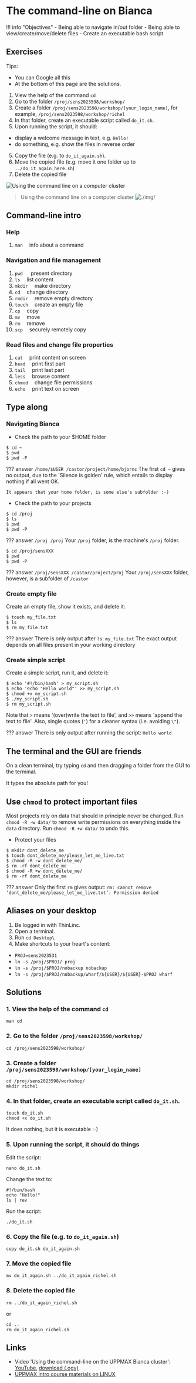 # The command-line on Bianca

!!! info "Objectives"
    - Being able to navigate in/out folder
    - Being able to view/create/move/delete files
    - Create an executable bash script

## Exercises

Tips: 

 * You can Google all this
 * At the bottom of this page are the solutions.

 1. View the help of the command `cd`
 2. Go to the folder `/proj/sens2023598/workshop/`
 3. Create a folder `/proj/sens2023598/workshop/[your_login_name]`,
    for example, `/proj/sens2023598/workshop/richel`
 3. In that folder, create an executable script called `do_it.sh`.
 4. Upon running the script, it should:
   * display a welcome message in text, e.g. `Hello!`
   * do something, e.g. show the files in reverse order
 5. Copy the file (e.g. to `do_it_again.sh`). 
 6. Move the copied file (e.g. move it one folder up to `../do_it_again_here.sh`)
 7. Delete the copied file

![Using the command line on a computer cluster](./img/610803_a_woman_using_the_command_line_on_a_computer_cluster.png)

> Using the command line on a computer cluster ![./img/](public_domain_88x31.png)

## Command-line intro

### Help

1. `man`  &emsp;info about a command
      
### Navigation and file management

1. `pwd`  &emsp; present directory
1. `ls`  &emsp;list content
1. `mkdir`  &emsp;make directory
1. `cd`  &emsp;change directory
1. `rmdir`  &emsp;remove empty directory
1. `touch` &emsp;create an empty file
1. `cp`  &emsp;copy
1. `mv`  &emsp;move
1. `rm`  &emsp;remove
1. `scp`  &emsp;securely remotely copy

### Read files and change file properties

1. `cat`  &emsp;print content on screen
1. `head`  &emsp;print first part
1. `tail`  &emsp;print last part
1. `less`  &emsp;browse content
1. `chmod`  &emsp;change file permissions
1. `echo`  &emsp;print text on screen

## Type along

### Navigating Bianca

- Check the path to your $HOME folder

```
$ cd ~
$ pwd
$ pwd -P
```

??? answer
    ```
    /home/$USER
    /castor/project/home/bjornc
    ```
    The first `cd ~` gives no output, due to the 'Silence is golden' rule,
    which entails to display nothing if all went OK.

    It appears that your home folder, is some else's subfolder :-)

- Check the path to your projects

```
$ cd /proj
$ ls
$ pwd
$ pwd -P
```

??? answer
    ```
    /proj
    /proj
    ```
    Your `/proj` folder, is the machine's `/proj` folder.

```
$ cd /proj/sensXXX
$ pwd
$ pwd -P
```
??? answer
    ```
    /proj/sensXXX
    /castor/project/proj
    ```
    Your `/proj/sensXXX` folder, however, is a subfolder of `/castor`

### Create empty file

Create an empty file, show it exists, and delete it:

```
$ touch my_file.txt
$ ls
$ rm my_file.txt
```

??? answer
    There is only output after `ls`:
    ```
    my_file.txt
    ```
    The exact output depends on all files present in your working directory

### Create simple script

Create a simple script, run it, and delete it:

```
$ echo '#!/bin/bash' > my_script.sh
$ echo 'echo "Hello world"' >> my_script.sh
$ chmod +x my_script.sh
$ ./my_script.sh
$ rm my_script.sh
```

Note that `>` means '(over)write the text to file',
and `>>` means 'append the text to file'. Also, single quotes (`'`)
for a cleaner syntax (i.e. avoiding `\"`).

??? answer
    There is only output after running the script:
    ```
    Hello world
    ```

## The terminal and the GUI are friends

On a clean terminal, try typing `cd` 
and then dragging a folder from the GUI to the terminal.

It types the absolute path for you!

## Use `chmod` to protect important files

Most projects rely on data that should in principle never be changed. 
Run `chmod -R -w data/` to remove write permissions 
on everything inside the `data` directory. 
Run `chmod -R +w data/` to undo this.

- Protect your files

```
$ mkdir dont_delete_me
$ touch dont_delete_me/please_let_me_live.txt
$ chmod -R -w dont_delete_me/
$ rm -rf dont_delete_me
$ chmod -R +w dont_delete_me/
$ rm -rf dont_delete_me
```

??? answer
    Only the first `rm` gives output:
    ```
    rm: cannot remove ‘dont_delete_me/please_let_me_live.txt’: Permission denied
    ```

## Aliases on your desktop

1. Be logged in with ThinLinc.
2. Open a terminal.
3. Run `cd Desktop\`
4. Make shortcuts to your heart's content:
  - `PROJ=sens2023531`
  - `ln -s /proj/$PROJ/ proj`
  - `ln -s /proj/$PROJ/nobackup nobackup`
  - `ln -s /proj/$PROJ/nobackup/wharf/${USER}/${USER}-$PROJ wharf`

## Solutions

### 1. View the help of the command `cd`

```
man cd
```

### 2. Go to the folder `/proj/sens2023598/workshop/`

```
cd /proj/sens2023598/workshop/
```

### 3. Create a folder `/proj/sens2023598/workshop/[your_login_name]`

```
cd /proj/sens2023598/workshop/
mkdir richel
```
### 4. In that folder, create an executable script called `do_it.sh`.

```
touch do_it.sh
chmod +x do_it.sh
```

It does nothing, but it is executable :-)

### 5. Upon running the script, it should do things

Edit the script:

```
nano do_it.sh
```

Change the text to:

```
#!/bin/bash
echo "Hello!"
ls | rev
```

Run the script:

```
./do_it.sh
```

### 6. Copy the file (e.g. to `do_it_again.sh`)

```
copy do_it.sh do_it_again.sh
```

### 7. Move the copied file


```
mv do_it_again.sh ../do_it_again_richel.sh
```

### 8. Delete the copied file

```
rm ../do_it_again_richel.sh
```

or

```
cd ..
rm do_it_again_richel.sh
```



## Links

 * Video 'Using the command-line on the UPPMAX Bianca cluster': [YouTube](https://youtu.be/kjqLAx2bgJI), [download (.ogv)](https://richelbilderbeek.nl/uppmax_bianca_command_line.ogv)
 * [UPPMAX intro course materials on LINUX](https://uppmax.github.io/uppmax_intro/linux.html)
